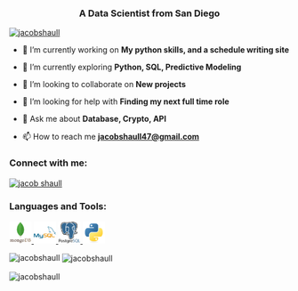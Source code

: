 <h3 align="center">A  Data Scientist from San Diego</h3>

<p align="left"> <a href="https://github.com/ryo-ma/github-profile-trophy"><img src="https://github-profile-trophy.vercel.app/?username=jacobshaull" alt="jacobshaull" /></a> </p>

- 🔭 I’m currently working on **My python skills, and a schedule writing site**

- 🌱 I’m currently exploring **Python, SQL, Predictive Modeling**

- 👯 I’m looking to collaborate on **New projects**

- 🤝 I’m looking for help with **Finding my next full time role**

- 💬 Ask me about **Database, Crypto, API**

- 📫 How to reach me **jacobshaull47@gmail.com**

<h3 align="left">Connect with me:</h3>
<p align="left">
<a href="https://linkedin.com/in/jacob shaull" target="blank"><img align="center" src="https://raw.githubusercontent.com/rahuldkjain/github-profile-readme-generator/master/src/images/icons/Social/linked-in-alt.svg" alt="jacob shaull" height="30" width="40" /></a>
</p>

<h3 align="left">Languages and Tools:</h3>
<p align="left"> <a href="https://www.mongodb.com/" target="_blank" rel="noreferrer"> <img src="https://raw.githubusercontent.com/devicons/devicon/master/icons/mongodb/mongodb-original-wordmark.svg" alt="mongodb" width="40" height="40"/> </a> <a href="https://www.mysql.com/" target="_blank" rel="noreferrer"> <img src="https://raw.githubusercontent.com/devicons/devicon/master/icons/mysql/mysql-original-wordmark.svg" alt="mysql" width="40" height="40"/> </a> <a href="https://www.postgresql.org" target="_blank" rel="noreferrer"> <img src="https://raw.githubusercontent.com/devicons/devicon/master/icons/postgresql/postgresql-original-wordmark.svg" alt="postgresql" width="40" height="40"/> </a> <a href="https://www.python.org" target="_blank" rel="noreferrer"> <img src="https://raw.githubusercontent.com/devicons/devicon/master/icons/python/python-original.svg" alt="python" width="40" height="40"/> </a> </p>

<p><img align="left" src="https://github-readme-stats.vercel.app/api/top-langs?username=jacobshaull&show_icons=true&locale=en&layout=compact" alt="jacobshaull" /></p>

<p>&nbsp;<img align="center" src="https://github-readme-stats.vercel.app/api?username=jacobshaull&show_icons=true&locale=en" alt="jacobshaull" /></p>

<p><img align="center" src="https://github-readme-streak-stats.herokuapp.com/?user=jacobshaull&" alt="jacobshaull" /></p>
